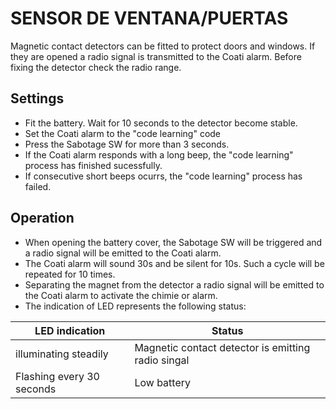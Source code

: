 # SENSOR DE VENTANA/PUERTAS

Magnetic contact detectors can be fitted to protect doors and windows. If they are opened a radio signal is transmitted to the Coati alarm. Before fixing the detector check the radio range. 

## Settings

- Fit the battery. Wait for 10 seconds to the detector become stable.
- Set the Coati alarm to the "code learning" code
- Press the Sabotage SW for more than 3 seconds.
- If the Coati alarm responds with a long beep, the "code learning" process has finished sucessfully.
- If consecutive short beeps ocurrs, the "code learning" process has failed.

## Operation

- When opening the battery cover, the Sabotage SW will be triggered and a radio signal will be emitted to the Coati alarm.
- The Coati alarm will sound 30s and be silent for 10s. Such a cycle will be repeated for 10 times.
- Separating the magnet from the detector a radio signal will be emitted to the Coati alarm to activate the chimie or alarm.
- The indication of LED represents the following status:

| LED indication | Status |
| -------------- | ------ |
| illuminating steadily | Magnetic contact detector is emitting radio singal |
| Flashing every 30 seconds| Low battery |